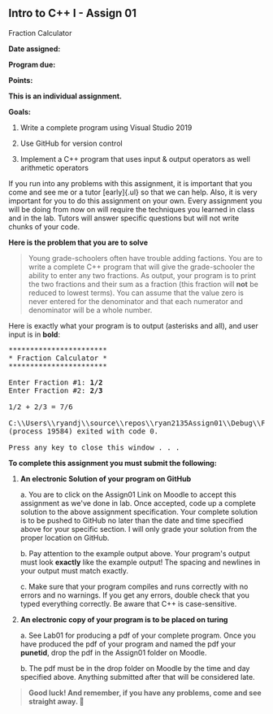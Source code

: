 ## Intro to C++ I -  Assign 01

Fraction Calculator

**Date assigned:**

**Program due:**

**Points:**

**This is an individual assignment.**

**Goals:**

1.  Write a complete program using Visual Studio 2019

2.  Use GitHub for version control

3.  Implement a C++ program that uses input & output operators as well
    arithmetic operators

If you run into any problems with this assignment, it is important that
you come and see me or a tutor [early]{.ul} so that we can help. Also,
it is very important for you to do this assignment on your own. Every
assignment you will be doing from now on will require the techniques you
learned in class and in the lab. Tutors will answer specific questions
but will not write chunks of your code.

**Here is the problem that you are to solve**

> Young grade-schoolers often have trouble adding factions. You are to
> write a complete C++ program that will give the grade-schooler the
> ability to enter any two fractions. As output, your program is to
> print the two fractions and their sum as a fraction (this fraction
> will **not** be reduced to lowest terms). You can assume that the
> value zero is never entered for the denominator and that each
> numerator and denominator will be a whole number.

Here is exactly what your program is to output (asterisks and all), and
user input is in **bold**:

<pre>
***********************
* Fraction Calculator *
***********************

Enter Fraction #1: <b>1/2</b>
Enter Fraction #2: <b>2/3</b>

1/2 + 2/3 = 7/6

C:\\Users\\ryandj\\source\\repos\\ryan2135Assign01\\Debug\\FractionCalculator.exe
(process 19584) exited with code 0.

Press any key to close this window . . .
</pre>

**To complete this assignment you must submit the following:**

1.  **An electronic Solution of your program on GitHub**

    a.  You are to click on the Assign01 Link on Moodle to accept this
        assignment as we've done in lab. Once accepted, code up a
        complete solution to the above assignment specification. Your
        complete solution is to be pushed to GitHub no later than the
        date and time specified above for your specific section. I will
        only grade your solution from the proper location on GitHub.

    b.  Pay attention to the example output above. Your program's output
        must look **exactly** like the example output! The spacing and
        newlines in your output must match exactly.

    c.  Make sure that your program compiles and runs correctly with no
        errors and no warnings. If you get any errors, double check that
        you typed everything correctly. Be aware that C++ is
        case-sensitive.

2.  **An electronic copy of your program is to be placed on turing**

    a.  See Lab01 for producing a pdf of your complete program. Once you
        have produced the pdf of your program and named the pdf your
        **punetid**, drop the pdf in the Assign01 folder on Moodle.

    b.  The pdf must be in the drop folder on Moodle by the time and day
        specified above. Anything submitted after that will be
        considered late.

> **Good luck! And remember, if you have any problems, come and see
> straight away. **
